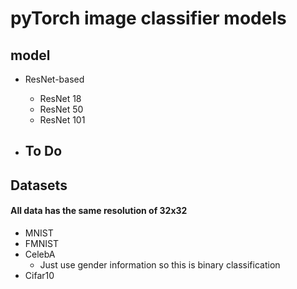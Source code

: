 # pyTorch image classifier models

## **model**
- ResNet-based
    - ResNet 18
    - ResNet 50
    - ResNet 101

- To Do
    - 

## **Datasets**
#### All data has the same resolution of 32x32
- MNIST
- FMNIST
- CelebA
    - Just use gender information so this is binary classification
- Cifar10
